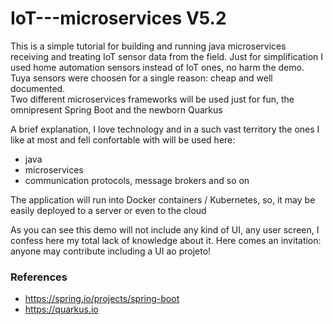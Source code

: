 # IoT---microservices V5.2
This is a simple tutorial for building and running java microservices receiving and treating IoT sensor data from the field.
Just for simplification I used home automation sensors instead of IoT ones, no harm the demo.
Tuya sensors were choosen for a single reason: cheap and well documented.  
Two different microservices frameworks will be used just for fun, the omnipresent Spring Boot and the newborn Quarkus

A brief explanation, I love technology and in a such vast territory the ones I like at most and fell confortable with will be used here:
- java
- microservices
- communication protocols, message brokers and so on

The application will run into Docker containers / Kubernetes, so, it may be easily deployed to a server or even to the cloud

As you can see this demo will not include any kind of UI, any user screen, I confess here my total lack of knowledge about it. Here comes an invitation: anyone may contribute including a UI ao projeto!

### References
- https://spring.io/projects/spring-boot
- https://quarkus.io
